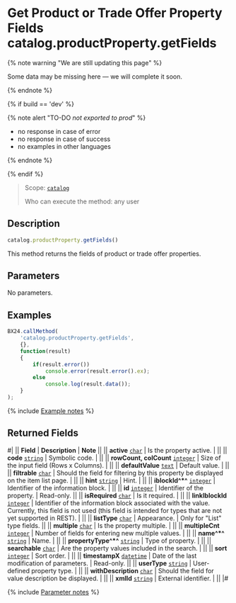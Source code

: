 # Get Product or Trade Offer Property Fields catalog.productProperty.getFields

{% note warning "We are still updating this page" %}

Some data may be missing here — we will complete it soon.

{% endnote %}

{% if build == 'dev' %}

{% note alert "TO-DO _not exported to prod_" %}

- no response in case of error
- no response in case of success
- no examples in other languages
  
{% endnote %}

{% endif %}

> Scope: [`catalog`](../../scopes/permissions.md)
>
> Who can execute the method: any user

## Description

```js
catalog.productProperty.getFields()
```

This method returns the fields of product or trade offer properties.

## Parameters

No parameters.

## Examples

```javascript
BX24.callMethod(
    'catalog.productProperty.getFields',
    {},
    function(result)
    {
        if(result.error())
            console.error(result.error().ex);
        else
            console.log(result.data());
    }
);
```
{% include [Example notes](../../../_includes/examples.md) %}


## Returned Fields

#|
|| **Field** | **Description** | **Note** ||
|| **active** 
[`char`](../../data-types.md) | Is the property active. | ||
|| **code** 
[`string`](../../data-types.md) | Symbolic code. | ||
|| **rowCount, colCount**
[`integer`](../../data-types.md) | Size of the input field (Rows x Columns). | ||
|| **defaultValue** 
[`text`](../../data-types.md) | Default value. | ||
|| **filtrable** 
[`char`](../../data-types.md) | Should the field for filtering by this property be displayed on the item list page. | ||
|| **hint** 
[`string`](../../data-types.md) | Hint. | ||
|| **iblockId^*^** 
[`integer`](../../data-types.md) | Identifier of the information block. | ||
|| **id** 
[`integer`](../../data-types.md) | Identifier of the property. | Read-only. ||
|| **isRequired** 
[`char`](../../data-types.md) | Is it required. | ||
|| **linkIblockId** 
[`integer`](../../data-types.md) | Identifier of the information block associated with the value. Currently, this field is not used (this field is intended for types that are not yet supported in REST). | ||
|| **listType**
[`char`](../../data-types.md) | Appearance. | Only for "List" type fields. ||
|| **multiple** 
[`char`](../../data-types.md) | Is the property multiple. | ||
|| **multipleCnt** 
[`integer`](../../data-types.md) | Number of fields for entering new multiple values. | ||
|| **name^*^** 
[`string`](../../data-types.md) | Name. | ||
|| **propertyType^*^** 
[`string`](../../data-types.md) | Type of property. |  ||
|| **searchable** 
[`char`](../../data-types.md) | Are the property values included in the search. | ||
|| **sort** 
[`integer`](../../data-types.md) | Sort order. | ||
|| **timestampX** 
[`datetime`](../../data-types.md) | Date of the last modification of parameters. | Read-only. ||
|| **userType** 
[`string`](../../data-types.md) | User-defined property type. | ||
|| **withDescription** 
[`char`](../../data-types.md) | Should the field for value description be displayed. | ||
|| **xmlId** 
[`string`](../../data-types.md) | External identifier. | ||
|#

{% include [Parameter notes](../../../_includes/required.md) %}
